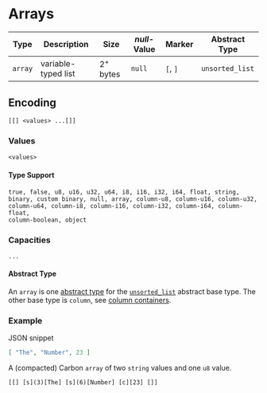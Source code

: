 # Arrays

Type    | Description                      | Size                | *null*-Value | Marker | Abstract Type
---------------|----------------------------------|---------------------|--------------|----------|--
`array`        | variable-typed list  | 2<sup>+</sup> bytes | `null` | `[`, `]` | `unsorted_list`

## Encoding

```
[[] <values> ...[]]
```

### Values

```
<values>
```

#### Type Support

```
true, false, u8, u16, u32, u64, i8, i16, i32, i64, float, string, 
binary, custom binary, null, array, column-u8, column-u16, column-u32, 
column-u64, column-i8, column-i16, column-i32, column-i64, column-float, 
column-boolean, object 
```

### Capacities

```
...
```


#### Abstract Type

An `array` is one [abstract type](../abstract-types.md) for the [`unsorted_list`](../abstract-base-types.md) abstract base type. The other base type is `column`, see [column containers](columns.md).

### Example


JSON snippet
```json
[ "The", "Number", 23 ]
```

A (compacted) Carbon `array` of two `string` values and one `u8` value.

```
[[] [s](3)[The] [s](6)[Number] [c][23] []] 
```